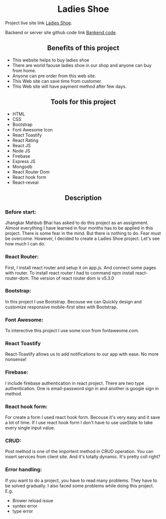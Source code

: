 <h1 align="center">Ladies Shoe</h1>

Project live site link [Ladies Shoe](https://ladies-shoe-assignment-12.web.app/).

Backend or server site github code link [Bankend code](https://github.com/programming-hero-web-course-4/niche-website-server-side-salekmia).

<h2 align="center">Benefits of this project</h2>

* This website helps to buy ladies shoe
* There are world faouse ladies shoe in our shop and anyone can buy from home.
* Anyone can pre order from this web site.
* This Web site can save time from customer.
* This Web site will have payment method after few days.

<h2 align="center">Tools for this project</h2>

* HTML
* CSS
* Bootstrap
* Font Awesome Icon
* React Toastify
* React Rating
* React JS
* Node JS
* Firebase
* Express JS
* Mongodb
* React Router Dom
* React hook form
* React-reveal

<h2 align="center">Description</h2>

<h3>Before start:</h3>

Jhangkar Mahbub Bhai has asked to do this project as an assignment. Almost everything I have learned in four months has to be applied in this project. There is some fear in the mind. But there is nothing to do. Fear must be overcome. However, I decided to create a Ladies Shoe project. Let's see how much I can do.

<h3>React Router:</h3>

First, I install react router and setup it on app.js. And connect some pages with router. To install react router I had to command npm install react-router-dom. The version of react router dom is v5.3.0

<h3>Bootstrap:</h3>

In this project I use Bootstrap. Becouse we can Quickly design and customize responsive mobile-first sites with Bootstrap.

<h3>Font Awesome:</h3>

To interective this project I use some icon from fontaweome.com.

<h3>React Toastify</h3>

React-Toastify allows us to add notifications to our app with ease. No more nonsense!


<h3>Firebase:</h3>

I include firebase authentication in react project. There are two type authentication. One is email-password sign in and another is google sign in method.

<h3>React hook form:</h3>

For create a form I used react hook form. Becouse it's very easy and it save a lot of time. If I use react hook form I don't have to use useState to take every single input value.

<h3>CRUD:</h3>
Post method is one of the importent method in CRUD operation. You can insert services from client site. And it's totally dynamic. It's pretty coll right?

<h3>Error handling:</h3>
If you want to do a project, you have to read many problems. They have to be solved gradually. I also faced some problems while doing this project. E.g.

* Brower reload issue
* syntex error
* type error

